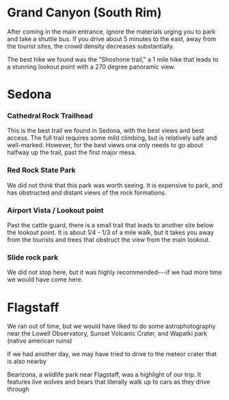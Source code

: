 


# Grand Canyon (South Rim)

After coming in the main entrance, ignore the materials urging you to park and take a shuttle bus. If you drive about 5 minutes to the east, away from the tourist sites, the crowd density decreases substantially.

The best hike we found was the "Shoshone trail," a 1 mile hike that leads to a stunning lookout point with a 270 degree panoramic view.



# Sedona


### Cathedral Rock Trailhead

This is the best trail we found in Sedona, with the best views and best access. The full trail requires some mild climbing, but is relatively safe and well-marked. However, for the best views one only needs to go about halfway up the trail, past the first major mesa.

### Red Rock State Park

We did not think that this park was worth seeing. It is expensive to park, and has obstructed and distant views of the rock formations.

### Airport Vista / Lookout point

Past the cattle guard, there is a small trail that leads to another site below the lookout point. It is about 1/4 - 1/3 of a mile walk, but it takes you away from the tourists and trees that obstruct the view from the main lookout.

### Slide rock park

We did not stop here, but it was highly recommended---if we had more time we would have come here.


# Flagstaff

We ran out of time, but we would have liked to do some astrophotography near the Lowell Observatory, Sunset Volcanic Crater, and Wapatki park (native american ruins)

If we had another day, we may have tried to drive to the meteor crater that is also nearby

Bearizona, a wildlife park near Flagstaff, was a highlight of our trip. It features live wolves and bears that literally walk up to cars as they drive through